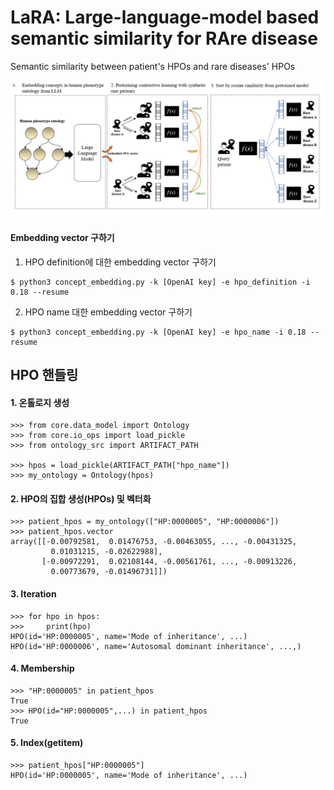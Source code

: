 # LaRA: Large-language-model based semantic similarity for RAre disease
Semantic similarity between patient's HPOs and rare diseases' HPOs

![overview](data/images/LaRa.png)

#### Embedding vector 구하기
1. HPO definition에 대한 embedding vector 구하기
```/bin/bash
$ python3 concept_embedding.py -k [OpenAI key] -e hpo_definition -i 0.18 --resume
```

2. HPO name 대한 embedding vector 구하기
```/bin/bash
$ python3 concept_embedding.py -k [OpenAI key] -e hpo_name -i 0.18 --resume
```




## HPO 핸들링
#### 1. 온톨로지 생성
```python3
>>> from core.data_model import Ontology
>>> from core.io_ops import load_pickle
>>> from ontology_src import ARTIFACT_PATH

>>> hpos = load_pickle(ARTIFACT_PATH["hpo_name"])
>>> my_ontology = Ontology(hpos)
```

#### 2. HPO의 집합 생성(HPOs) 및 벡터화
```python3
>>> patient_hpos = my_ontology(["HP:0000005", "HP:0000006"])
>>> patient_hpos.vector
array([[-0.00792581,  0.01476753, -0.00463055, ..., -0.00431325,
         0.01031215, -0.02622988],
       [-0.00972291,  0.02108144, -0.00561761, ..., -0.00913226,
         0.00773679, -0.01496731]])
```

#### 3. Iteration
```python3
>>> for hpo in hpos:
>>>     print(hpo)
HPO(id='HP:0000005', name='Mode of inheritance', ...)
HPO(id='HP:0000006', name='Autosomal dominant inheritance', ...,)
```

#### 4. Membership
```python3
>>> "HP:0000005" in patient_hpos
True
>>> HPO(id="HP:0000005",...) in patient_hpos
True
```

#### 5. Index(getitem)
```python3
>>> patient_hpos["HP:0000005"]
HPO(id='HP:0000005', name='Mode of inheritance', ...)
```